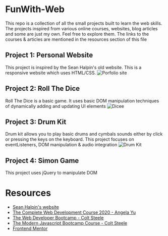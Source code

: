 # FunWith-Web
This repo is a collection of all the small projects built to learn the web skills. The projects inspired from various online courses, websites, blog articles and some are just my own. Feel free to explore them. The links to the courses & articles are mentioned in the resources section of this file

## Project 1: Personal Website
This project is inspired by the Sean Halpin's old website. This is a responsive website which uses HTML/CSS.
![Porfolio site][Site]

## Project 2: Roll The Dice
Roll The Dice is a basic game. It uses basic DOM manipulation techniques of dynamically adding and updating UI elements
![Dicee][Die]

## Project 3: Drum Kit
Drum kit allows you to play basic drums and cymbals sounds either by click or pressing the keys on the keyboard. This project focuses on eventListeners, DOM manipulation & audio integration
![Drum Kit][Drums]

## Project 4: Simon Game
This project uses jQuery to manipulate DOM 

# Resources

* [Sean Halpin's website](https://www.seanhalpin.design)
* [The Complete Web Development Course 2020 - Angela Yu](https://www.appbrewery.co/p/the-complete-web-development-course)
* [The Web Developer Bootcamp - Colt Steele](https://www.udemy.com/course/the-web-developer-bootcamp/)
* [The Modern Javascript Bootcamp Course - Colt Steele](https://www.udemy.com/course/javascript-beginners-complete-tutorial/)
* [Frontend Mentor](https://www.frontendmentor.io)
<!-- links -->
[Site]: https://github.com/
[Die]: https://github.com/
[Drums]: https://github.com/
